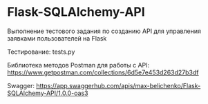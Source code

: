 # Flask-SQLAlchemy-API
 Выполнение тестового задания по созданию API для управления заявками пользователей на Flask
 
 Тестирование: tests.py

 Библиотека методов Postman для работы с API: https://www.getpostman.com/collections/6d5e7e453d263d27b3df
 
 Swagger: https://app.swaggerhub.com/apis/max-belichenko/Flask-SQLAlchemy-API/1.0.0-oas3


